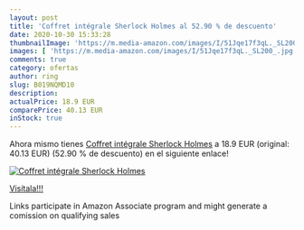 ```yaml
---
layout: post
title: 'Coffret intégrale Sherlock Holmes al 52.90 % de descuento'
date: 2020-10-30 15:33:28
thumbnailImage: 'https://m.media-amazon.com/images/I/51Jqe17f3qL._SL200_.jpg'
images: [ 'https://m.media-amazon.com/images/I/51Jqe17f3qL._SL200_.jpg' ]
comments: true
category: ofertas
author: ring
slug: B019NQMD10
description:
actualPrice: 18.9 EUR
comparePrice: 40.13 EUR
inStock: true
---
```


Ahora mismo tienes [Coffret intégrale Sherlock Holmes](https://www.amazon.fr/dp/B019NQMD10/?tag=tolees0d-21) a 18.9 EUR (original: 40.13 EUR) (52.90 %  de descuento) en el siguiente enlace!

[![Coffret intégrale Sherlock Holmes](https://m.media-amazon.com/images/I/51Jqe17f3qL._SL200_.jpg)](https://www.amazon.fr/dp/B019NQMD10/?tag=tolees0d-21)

[Visítala!!!](https://www.amazon.fr/dp/B019NQMD10/?tag=tolees0d-21)

Links participate in Amazon Associate program and might generate a comission on qualifying sales
